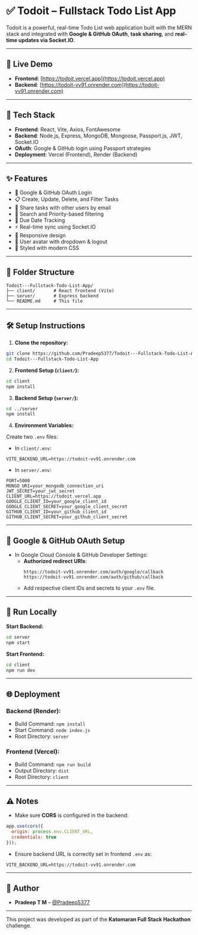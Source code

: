 # ✅ Todoit – Fullstack Todo List App

Todoit is a powerful, real-time Todo List web application built with the MERN stack and integrated with **Google & GitHub OAuth**, **task sharing**, and **real-time updates via Socket.IO**.

---

## 🚀 Live Demo

- **Frontend**: [https://todoit.vercel.app](https://todoit.vercel.app)  
- **Backend**: [https://todoit-vv91.onrender.com](https://todoit-vv91.onrender.com)

---

## 🔧 Tech Stack

- **Frontend**: React, Vite, Axios, FontAwesome  
- **Backend**: Node.js, Express, MongoDB, Mongoose, Passport.js, JWT, Socket.IO  
- **OAuth**: Google & GitHub login using Passport strategies  
- **Deployment**: Vercel (Frontend), Render (Backend)

---

## ✨ Features

- 🔐 Google & GitHub OAuth Login  
- 📋 Create, Update, Delete, and Filter Tasks  
- 👥 Share tasks with other users by email  
- 🔎 Search and Priority-based filtering  
- 📆 Due Date Tracking  
- ⚡ Real-time sync using Socket.IO  
- 📱 Responsive design  
- 🧑 User avatar with dropdown & logout  
- 🎨 Styled with modern CSS

---

## 📁 Folder Structure

```
Todoit---Fullstack-Todo-List-App/
├── client/       # React frontend (Vite)
├── server/       # Express backend
└── README.md     # This file
```

---

## 🛠️ Setup Instructions

1. **Clone the repository:**

```bash
git clone https://github.com/Pradeep5377/Todoit---Fullstack-Todo-List-App.git
cd Todoit---Fullstack-Todo-List-App
```

2. **Frontend Setup (`client/`):**

```bash
cd client
npm install
```

3. **Backend Setup (`server/`):**

```bash
cd ../server
npm install
```

4. **Environment Variables:**

Create two `.env` files:

- In `client/.env`:
```env
VITE_BACKEND_URL=https://todoit-vv91.onrender.com
```

- In `server/.env`:
```env
PORT=5000
MONGO_URI=your_mongodb_connection_uri
JWT_SECRET=your_jwt_secret
CLIENT_URL=https://todoit.vercel.app
GOOGLE_CLIENT_ID=your_google_client_id
GOOGLE_CLIENT_SECRET=your_google_client_secret
GITHUB_CLIENT_ID=your_github_client_id
GITHUB_CLIENT_SECRET=your_github_client_secret
```

---

## 🔐 Google & GitHub OAuth Setup

- In Google Cloud Console & GitHub Developer Settings:
  - **Authorized redirect URIs**:
    ```
    https://todoit-vv91.onrender.com/auth/google/callback
    https://todoit-vv91.onrender.com/auth/github/callback
    ```
  - Add respective client IDs and secrets to your `.env` file.

---

## 🧪 Run Locally

**Start Backend:**

```bash
cd server
npm start
```

**Start Frontend:**

```bash
cd client
npm run dev
```

---

## 🌐 Deployment

### Backend (Render):
- Build Command: `npm install`
- Start Command: `node index.js`
- Root Directory: `server`

### Frontend (Vercel):
- Build Command: `npm run build`
- Output Directory: `dist`
- Root Directory: `client`

---

## ⚠️ Notes

- Make sure **CORS** is configured in the backend:
```js
app.use(cors({
  origin: process.env.CLIENT_URL,
  credentials: true
}));
```

- Ensure backend URL is correctly set in frontend `.env` as:
```env
VITE_BACKEND_URL=https://todoit-vv91.onrender.com
```

---

## 🙋 Author

- **Pradeep T M** – [@Pradeep5377](https://github.com/Pradeep5377)

---

This project was developed as part of the **Katomaran Full Stack Hackathon** challenge. 
